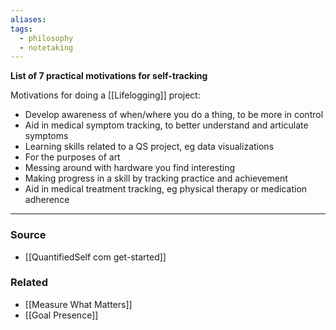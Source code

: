 ```yaml
---
aliases: 
tags:
  - philosophy
  - notetaking
---
```

**List of 7 practical motivations for self-tracking**

Motivations for doing a [[Lifelogging]] project:

- Develop awareness of when/where you do a thing, to be more in control
- Aid in medical symptom tracking, to better understand and articulate symptoms
- Learning skills related to a QS project, eg data visualizations
- For the purposes of art
- Messing around with hardware you find interesting
- Making progress in a skill by tracking practice and achievement
- Aid in medical treatment tracking, eg physical therapy or medication adherence

---

### Source
- [[QuantifiedSelf com get-started]]

### Related
- [[Measure What Matters]]
- [[Goal Presence]]